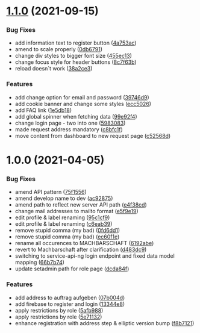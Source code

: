 # [1.1.0](https://github.com/machbarschaft/Machbarschaft-Frontend/compare/v1.0.0...v1.1.0) (2021-09-15)


### Bug Fixes

* add information text to register button ([4a753ac](https://github.com/machbarschaft/Machbarschaft-Frontend/commit/4a753ac80a25a3cf35ff8019cf67194a4cb950c1))
* amend to scale properly ([0db6791](https://github.com/machbarschaft/Machbarschaft-Frontend/commit/0db6791524e92e4fc2768f08c2c9877232c62aa1))
* change div styles to bigger font size ([455ec13](https://github.com/machbarschaft/Machbarschaft-Frontend/commit/455ec13f0e53db0c57613ab106227aea9b09c88d))
* change focus style for header buttons ([8c7f63b](https://github.com/machbarschaft/Machbarschaft-Frontend/commit/8c7f63b1fddc9b6670ac9d54533153f6260522e9))
* reload doesn´t work ([38a2ce3](https://github.com/machbarschaft/Machbarschaft-Frontend/commit/38a2ce31d8347c4772b2ccfcb8afdb6c33e6a6af))


### Features

* add change option for email and password ([39746d9](https://github.com/machbarschaft/Machbarschaft-Frontend/commit/39746d900f50cf139c89985c09785d4fbe4eba13))
* add cookie banner and change some styles ([ecc5026](https://github.com/machbarschaft/Machbarschaft-Frontend/commit/ecc50264350fe863107b82e87be7256eacc66dc8))
* add FAQ link ([1e5db18](https://github.com/machbarschaft/Machbarschaft-Frontend/commit/1e5db18391af38f74882f93f3bf10c4d1e11bc5b))
* add global spinner when fetching data ([99e92f4](https://github.com/machbarschaft/Machbarschaft-Frontend/commit/99e92f47818edac5bef6917ec2e2da61bf1db842))
* change login page - two into one ([5983083](https://github.com/machbarschaft/Machbarschaft-Frontend/commit/5983083c3808017f85cdd8200b223e0578cc213c))
* made request address mandatory ([c8bfc1f](https://github.com/machbarschaft/Machbarschaft-Frontend/commit/c8bfc1fe43002f7cc09d68e7e79e7dee04ff9d3c))
* move content from dashboard to new request page ([c52568d](https://github.com/machbarschaft/Machbarschaft-Frontend/commit/c52568deffd223fdeb3b25793b8986079c2ed24d))

# 1.0.0 (2021-04-05)


### Bug Fixes

* amend API pattern ([75f1556](https://github.com/machbarschaft/Machbarschaft-Frontend/commit/75f15569fead7b12bceaa214c95a4727bf6ed14e))
* amend develop name to dev ([ac92875](https://github.com/machbarschaft/Machbarschaft-Frontend/commit/ac92875c4d9ac64ae6b041ab2fe29cd64c7ded0f))
* amend path to reflect new server API path ([e4f38cd](https://github.com/machbarschaft/Machbarschaft-Frontend/commit/e4f38cd5a21e9d44baa90954e3e2cc3db6070a1b))
* change mail addresses to mailto format ([e5f9e19](https://github.com/machbarschaft/Machbarschaft-Frontend/commit/e5f9e1908a00cb1c42676553a250437744bc65d9))
* edit profile & label renaming ([95c1cf9](https://github.com/machbarschaft/Machbarschaft-Frontend/commit/95c1cf9fcdd57ba33e281f493697548b54beff03))
* edit profile & label renaming ([c6eab39](https://github.com/machbarschaft/Machbarschaft-Frontend/commit/c6eab3943649404c35623e2acc51f91709c7e003))
* remove stupid comma (my bad) ([0fd6dd1](https://github.com/machbarschaft/Machbarschaft-Frontend/commit/0fd6dd1576d0eba480794638c16269e49bca8d4f))
* remove stupid comma (my bad) ([ec60f1e](https://github.com/machbarschaft/Machbarschaft-Frontend/commit/ec60f1e444f193eca4a4af309bc0c9df485a149b))
* rename all occurences to MACHBARSCHAFT ([6192abe](https://github.com/machbarschaft/Machbarschaft-Frontend/commit/6192abe49476047c3446fdb6a3bd77b3397c7c8a))
* revert to Machbarschaft after clarification ([d483dc9](https://github.com/machbarschaft/Machbarschaft-Frontend/commit/d483dc91f4c127d8d44bf1a447d3ec8ec54b784b))
* switching to service-api-ng login endpoint and fixed data model mapping ([66b7b74](https://github.com/machbarschaft/Machbarschaft-Frontend/commit/66b7b745ea46ca31121683e15094dbbe6b7375b8))
* update setadmin path for role page ([dcda84f](https://github.com/machbarschaft/Machbarschaft-Frontend/commit/dcda84fe62e8efc7457dff2b0918262443636615))


### Features

* add address to auftrag aufgeben ([07b004d](https://github.com/machbarschaft/Machbarschaft-Frontend/commit/07b004d6f05cd0bf618e6d97bd41f70191e5f9c0))
* add firebase to register and login ([13344e8](https://github.com/machbarschaft/Machbarschaft-Frontend/commit/13344e869e954428025fdd1a683c589dc65d99bd))
* apply restrictions by role ([5afb988](https://github.com/machbarschaft/Machbarschaft-Frontend/commit/5afb9889e20932ec10ff5913914132258598306c))
* apply restrictions by role ([5e71132](https://github.com/machbarschaft/Machbarschaft-Frontend/commit/5e711326e726c0339459345ac66542595bf45834))
* enhance registration with address step & elliptic version bump ([f8b7121](https://github.com/machbarschaft/Machbarschaft-Frontend/commit/f8b71211fd2fca48f75be866a7878d347b40b500))
